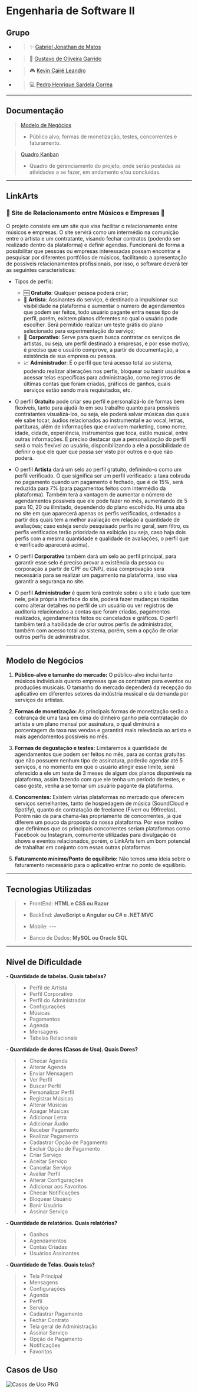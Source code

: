 # Engenharia de Software II

## Grupo

* > ✨ [Gabriel Jonathan de Matos](https://github.com/GabrielJonat)
* > 🧠 [Gustavo de Oliveira Garrido](https://github.com/gustavoogarrido)
* > 🎮 [Kevin Cairé Leandro](https://github.com/TheKrauser)
* > 💻 [Pedro Henrique Sardela Correa](https://github.com/PedroHSCorrea)


---

## Documentação
> [Modelo de Negócios](https://github.com/TheKrauser/Engenharia-Software-II/blob/main/Docs/Modelo%20de%20Neg%C3%B3cios.docx)
> * Público alvo, formas de monetização, testes, concorrentes e faturamento.

> [Quadro Kanban](https://github.com/users/TheKrauser/projects/1)
> * Quadro de gerenciamento do projeto, onde serão postadas as atividades a se fazer, em andamento e/ou concluídas.

---

## LinkArts

### 🎵 Site de Relacionamento entre Músicos e Empresas 🎵
O projeto consiste em um site que visa facilitar o relacionamento entre músicos e empresas. O site servirá como um intermédio na comunição entre o artista e um contratante, visando fechar contratos (podendo ser realizado dentro da plataforma) e definir agendas. Funcionará de forma a possibilitar que pessoas ou empresas interessadas possam encontrar e pesquisar por diferentes portfólios de músicos, facilitando a apresentação de possíveis relacionamentos profissionais, por isso, o software deverá ter as seguintes características:

* Tipos de perfis:
  * 🆓 **Gratuito**: Qualquer pessoa poderá criar;
  * 🎨 **Artista**: Assinantes do serviço, é destinado a impulsionar sua visibilidade na plataforma e aumentar o número de agendamentos que podem ser feitos, todo usuário pagante entra nesse tipo de perfil, porém, existem planos diferentes no qual o usuário pode escolher. Será permitido realizar um teste grátis do plano selecionado para experimentação do serviço; 
  * 💼 **Corporativo**: Serve para quem busca contratar os serviços de artistas, ou seja, um perfil destinado a empresas, e por esse motivo, é preciso que o usuário comprove, a partir de documentação, a existência de sua empresa ou pessoa.
  * 📈 **Administrador**: É o perfil que terá acesso total ao sistema, podendo realizar alterações nos perfis, bloquear ou banir usuários e acessar telas específicas para administração, como registros de últimas contas que foram criadas, gráficos de ganhos, quais serviços estão sendo mais requisitados, etc.
     
* O perfil **Gratuito** pode criar seu perfil e personalizá-lo de formas bem flexíveis, tanto para ajudá-lo em seu trabalho quanto para possíveis contratantes visualizá-los, ou seja, ele poderá salvar músicas das quais ele sabe tocar, áudios relacionados ao instrumental e ao vocal, letras, partituras, além de informações que envolvem marketing, como nome, idade, cidade, experiência, instrumentos que toca, estilo musical, entre outras informações. É preciso destacar que a personalização do perfil será o mais flexível ao usuário, disponibilizando a ele a possibilidade de definir o que ele quer que possa ser visto por outros e o que não poderá.
  
* O perfil **Artista** dará um selo ao perfil gratuito, definindo-o como um perfil verificado. O que significa ser um perfil verificado: a taxa cobrada no pagamento quando um pagamento é fechado, que é de 15%, será reduzida para 7% (para pagamentos feitos com intermédio da plataforma). Também terá a vantagem de aumentar o número de agendamentos possíveis que ele pode fazer no mês, aumentando de 5 para 10, 20 ou ilimitado, dependendo do plano escolhido. Há uma aba no site em que aparecerá apenas os perfis verificados, ordenados a partir dos quais tem a melhor avaliação em relação a quantidade de avaliações; caso esteja sendo pesquisado perfis no geral, sem filtro, os perfis verificados terão prioridade na exibição (ou seja, caso haja dois perfis com a mesma quantidade e qualidade de avaliações, o perfil que é verificado aparecerá acima).
    
* O perfil **Corporativo** também dará um selo ao perfil principal, para garantir esse selo é preciso provar a existência da pessoa ou corporação a partir de CPF ou CNPJ, essa comprovação será necessária para se realizar um pagamento na plataforma, isso visa garantir a segurança no site.

* O perfil **Administrador** é quem terá controle sobre o site e tudo que tem nele, pela própria interface do site, poderá fazer mudanças rápidas como alterar detalhes no perfil de um usuário ou ver registros de auditoria relacionados a contas que foram criadas, pagamentos realizados, agendamentos feitos ou cancelados e gráficos. O perfil também terá a habilidade de criar outros perfis de administrador, também com acesso total ao sistema, porém, sem a opção de criar outros perfis de administrador.

---

## Modelo de Negócios
1. **Público-alvo e tamanho do mercado:** O público-alvo inclui tanto músicos individuais quanto empresas que os contratam para eventos ou produções musicais. O tamanho do mercado dependerá da recepção do aplicativo em diferentes setores da indústria musical e da demanda por serviços de artistas.
   
2. **Formas de monetização:** As principais formas de monetização serão a cobrança de uma taxa em cima do dinheiro ganho pela contratação do artista e um plano mensal por assinatura, o qual diminuirá a porcentagem da taxa nas vendas e garantirá mais relevância ao artista e mais agendamentos possíveis no mês.
   
3. **Formas de degustação e testes:** Limitaremos a quantidade de agendamentos que podem ser feitos no mês, para as contas gratuitas que não possuem nenhum tipo de assinatura, poderão agendar até 5 serviços, e no momento em que o usuário atingir esse limite, será oferecido a ele um teste de 3 meses de algum dos planos disponíveis na plataforma, assim fazendo com que ele tenha um período de testes, e caso goste, venha a se tornar um usuário pagante da plataforma.
   
4. **Concorrentes:** Existem várias plataformas no mercado que oferecem serviços semelhantes, tanto de hospedagem de música (SoundCloud e Spotify), quanto de contratação de freelance (Fiverr ou 99freelas). Porém não da para chama-las propriamente de concorrentes, ja que diferem um pouco da proposta da nossa plataforma. Por esse motivo que definimos que os principais concorrentes seriam plataformas como Facebook ou Instagram, comumente utilizadas para divulgação de shows e eventos relacionados, porém, o LinkArts tem um bom potencial de trabalhar em conjunto com essas outras plataformas
   
5. **Faturamento mínimo/Ponto de equilíbrio:** Não temos uma ideia sobre o faturamento necessário para o aplicativo entrar no ponto de equilíbrio.

---

## Tecnologias Utilizadas
> - FrontEnd: **HTML e CSS ou Razor**
> 
> - BackEnd: **JavaScript e Angular ou C# e .NET MVC**
>   
> - Mobile: **---**
> 
> - Banco de Dados: **MySQL ou Oracle SQL**

---

## Nível de Dificuldade
**- Quantidade de tabelas. Quais tabelas?**
> * Perfil de Artista
> * Perfil Corporativo
> * Perfil do Administrador
> * Configurações
> * Músicas
> * Pagamentos
> * Agenda
> * Mensagens
> * Tabelas Relacionais

**- Quantidade de dores (Casos de Uso). Quais Dores?**
> * Checar Agenda
> * Alterar Agenda
> * Enviar Mensagem
> * Ver Perfil
> * Buscar Perfil
> * Personalizar Perfil
> * Registrar Músicas
> * Alterar Músicas
> * Apagar Músicas
> * Adicionar Letra
> * Adicionar Áudio
> * Receber Pagamento
> * Realizar Pagamento
> * Cadastrar Opção de Pagamento
> * Excluir Opção de Pagamento
> * Criar Serviço
> * Aceitar Serviço
> * Cancelar Serviço
> * Avaliar Perfil
> * Alterar Configurações
> * Adicionar aos Favoritos
> * Checar Notificações
> * Bloquear Usuário
> * Banir Usuário
> * Assinar Serviço

**- Quantidade de relatórios. Quais relatórios?**
> * Ganhos
> * Agendamentos
> * Contas Criadas
> * Usuários Assinantes

**- Quantidade de Telas. Quais telas?**
> * Tela Principal
> * Mensagens
> * Configurações
> * Agenda
> * Perfil
> * Serviço
> * Cadastrar Pagamento
> * Fechar Contrato
> * Tela geral de Administração
> * Assinar Serviço
> * Opção de Pagamento
> * Notificações
> * Favoritos

## Casos de Uso
![Casos de Uso PNG](https://github.com/TheKrauser/Engenharia-Software-II/blob/main/Docs/Novos%20Casos%20de%20Uso/use-cases.png)
